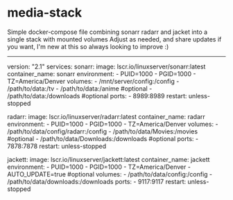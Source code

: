 # media-stack
Simple docker-compose file combining sonarr radarr and jacket into a single stack with mounted volumes
Adjust as needed, and share updates if you want, I'm new at this so always looking to improve :) 

---
version: "2.1"
services:
  sonarr:
    image: lscr.io/linuxserver/sonarr:latest
    container_name: sonarr
    environment:
      - PUID=1000
      - PGID=1000
      - TZ=America/Denver
    volumes:
      - /mnt/server/config:/config
      - /path/to/data:/tv
      - /path/to/data:/anime #optional
      - /path/to/data:/downloads #optional
    ports:
      - 8989:8989
    restart: unless-stopped

  radarr:
    image: lscr.io/linuxserver/radarr:latest
    container_name: radarr
    environment:
      - PUID=1000
      - PGID=1000
      - TZ=America/Denver
    volumes:
      - /path/to/data/config/radarr:/config
      - /path/to/data/Movies:/movies #optional
      - /path/to/data/Downloads:/downloads #optional
    ports:
      - 7878:7878
    restart: unless-stopped
    
  jackett:
    image: lscr.io/linuxserver/jackett:latest
    container_name: jackett
    environment:
      - PUID=1000
      - PGID=1000
      - TZ=America/Denver
      - AUTO_UPDATE=true #optional
    volumes:
      - /path/to/data/config:/config
      - /path/to/data/downloads:/downloads
    ports:
      - 9117:9117
    restart: unless-stopped
